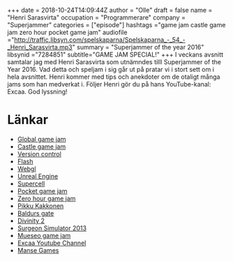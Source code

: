 +++
date = 2018-10-24T14:09:44Z
author = "Olle"
draft = false
name = "Henri Sarasvirta"
occupation = "Programmerare"
company = "Superjammer"
categories = ["episode"]
hashtags ="game jam castle game jam zero hour pocket game jam"
audiofile ="http://traffic.libsyn.com/spelskaparna/Spelskaparna_-_54_-_Henri_Sarasvirta.mp3"
summary = "Superjammer of the year 2016"
libsynid ="7284851"
subtitle="GAME JAM SPECIAL!"
+++
I veckans avsnitt samtalar jag med Henri Sarasvirta som utnämndes tilll Superjammer of the Year 2016. Vad detta och speljam i sig går ut på pratar vi i stort sett om i hela avsnittet. Henri kommer med tips och anekdoter om de otaligt många jams som han medverkat i. Följer Henri gör du på hans YouTube-kanal: Excaa. God lyssning!
# Länkar
* [Global game jam](https://globalgamejam.org/)
* [Castle game jam](https://www.facebook.com/events/233409717172818/)
* [Version control](https://biz30.timedoctor.com/git-mecurial-and-cvs-comparison-of-svn-software/)
* [Flash](https://en.wikipedia.org/wiki/Adobe_Flash)
* [Webgl](https://developer.mozilla.org/en-US/docs/Web/API/WebGL_API/Tutorial)
* [Unreal Engine](https://www.unrealengine.com/en-US/what-is-unreal-engine-4)
* [Supercell](https://supercell.com/en/)
* [Pocket game jam](http://www.finnishgamejam.com/pocket-jam-2/)
* [Zero hour game jam](http://0hgame.eu/)
* [Pikku Kakkonen](https://www.youtube.com/watch?v=rMbbzKx0Aqk&list=PLjg3YCd7XlZVrw7SgeqA2qPI7Rcnac6qT)
* [Baldurs gate](https://www.youtube.com/watch?v=DjWWuUDtSaE)
* [Divinity 2](https://www.youtube.com/watch?v=bTWTFX8qzPI)
* [Surgeon Simulator 2013](http://2013.globalgamejam.org/2013/surgeon-simulator-2013)
* [Mueseo game jam](https://www.eventbrite.com/e/museo-game-jam-tickets-50505263603 )
* [Excaa Youtube Channel](https://www.youtube.com/watch?v=Be5M2qtNBjs)
* [Manse Games](https://www.mansegames.com)
